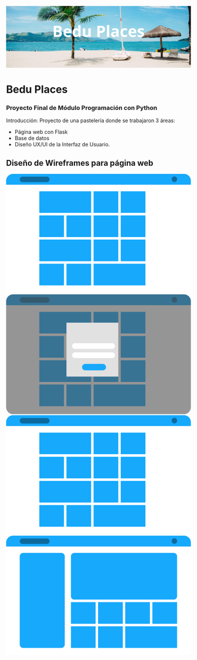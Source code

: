<img src='./static/img/Titular.png'>

# Bedu Places
### Proyecto Final de Módulo Programación con Python

Introducción:
Proyecto de una pastelería donde se trabajaron 3 áreas: 
* Página web con Flask
* Base de datos 
* Diseño UX/UI de la Interfaz de Usuario.


## Diseño de Wireframes para página web

<img src='./static/img/wireframes/Inicio.png'>
<img src='./static/img/wireframes/Login.png'>
<img src='./static/img/wireframes/InicioProfile.png'>
<img src='./static/img/wireframes/Profile.png'>